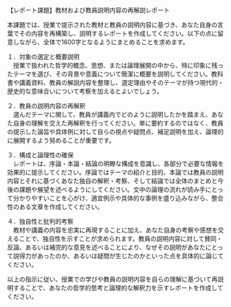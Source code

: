 【レポート課題】教材および教員説明内容の再解説レポート

本課題では、授業で提示された教材と教員の説明内容に基づき、あなた自身の言葉でその内容を再構築し、説明するレポートを作成してください。以下の点に留意しながら、全体で1600字となるようにまとめることを求めます。

１．対象の選定と概要説明  
　授業で扱われた哲学的概念、思想、または論理展開の中から、特に印象に残ったテーマを選び、その背景や意義について簡潔に概要を説明してください。教科書や講義資料、教員の解説内容を整理し、選定理由やそのテーマが持つ現代的・歴史的な意味合いについて考察を加えるとよいでしょう。

２．教員の説明内容の再解釈  
　選んだテーマに関して、教員が講義内でどのように説明したかを踏まえ、あなた自身の理解を交えた再解釈を行ってください。単に要約するのではなく、教員の提示した論旨や具体例に対して自らの視点や疑問点、補足説明を加え、論理的に展開するよう努めることが重要です。

３．構成と論理性の確保  
　レポートは、序論・本論・結論の明瞭な構成を意識し、各部分で必要な情報を効果的に提示してください。序論ではテーマの紹介と目的、本論では教員の説明内容とそれに基づくあなた独自の解釈・考察、そして結論では全体のまとめと今後の課題や展望を述べるようにしてください。文中の論理の流れが読み手にとって分かりやすいことを心がけ、適宜例示や具体的な事例を盛り込みながら、整合性のある文章を作成してください。

４．独自性と批判的考察  
　教材や講義の内容を忠実に再現することに加え、あなた自身の考察や感想を交えることで、独自性を示すことが求められます。教員の説明内容に対して賛同・反論、あるいは補完的な意見を述べることにより、なぜその説明があなたにとって説得力があったのか、あるいは疑問が生じたのかといった点を具体的に論じてください。

以上の指示に従い、授業での学びや教員の説明内容を自らの理解に基づいて再説明することで、あなたの哲学的思考と論理的な解釈力を示すレポートを作成してください。